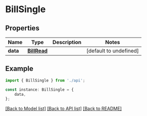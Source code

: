 # BillSingle


## Properties

Name | Type | Description | Notes
------------ | ------------- | ------------- | -------------
**data** | [**BillRead**](BillRead.md) |  | [default to undefined]

## Example

```typescript
import { BillSingle } from './api';

const instance: BillSingle = {
    data,
};
```

[[Back to Model list]](../README.md#documentation-for-models) [[Back to API list]](../README.md#documentation-for-api-endpoints) [[Back to README]](../README.md)
